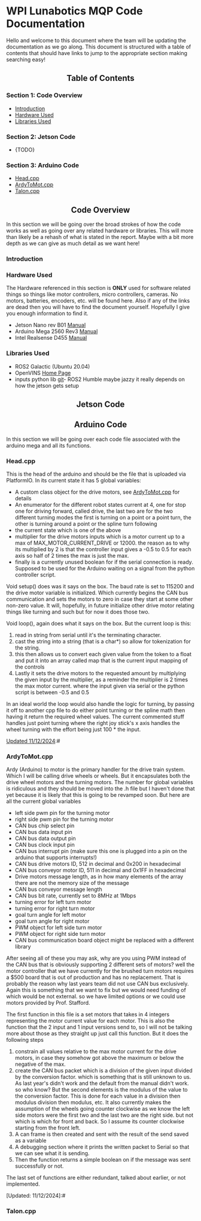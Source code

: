 # WPI Lunabotics MQP Code Documentation
Hello and welcome to this document where the team will be updating the documentation as we go along. This document is structured with a table of contents that should have links to jump to the appropriate section making searching easy!

[psst hey you,  markdown by default doesn't support tabs so you have to use 4 non-blank special characters (&nbsp; or use %20 as that is the unicode character) to get around it. also for the table of contents use lists for each section]: #

## <center>**Table of Contents**</center>

### Section 1: Code Overview
- [Introduction](#overview-introduction)
- [Hardware Used](#hardware-used)
- [Libraries Used](#libs-used)

### Section 2: Jetson Code
- \{TODO}

### Section 3: Arduino Code
- [Head.cpp](#head-cpp)
- [ArdyToMot.cpp](#ardy-to-mot-cpp)
- [Talon.cpp](#talon-cpp)


## <center>Code Overview</center>
In this section we will be going over the broad strokes of how the code works as well as going over any related hardware or libraries. This will more than likely be a rehash of what is stated in the report. Maybe with a bit more depth as we can give as much detail as we want here!

<a id="overview-introduction"></a>
### Introduction
[talk about the broad algorithms used and how the code is structured.]: #

<a id="hardware-used"></a>
### Hardware Used
The Hardware referenced in this section is **ONLY** used for software related things so things like motor controllers, micro controllers, cameras. No motors, batteries, encoders, etc. will be found here. Also if any of the links are dead then you will have to find the document yourself. Hopefully I give you enough information to find it.

- Jetson Nano rev B01 [Manual](https://developer.download.nvidia.com/assets/embedded/secure/jetson/Nano/docs/NV_Jetson_Nano_Developer_Kit_User_Guide.pdf?IFNW4ZTb-H-qYxZfoi7MTdCb20kbF8c9X2fca6M_PHDMt3bN4nDS0O5v_YtL6nXPZ7so32MXn9XYN_yw6IorOUe1wHIc4w2p8Bj2606b13DIBbh9X-bvaFndv4VpX0S1I2eYV-A5hXi5UoYGkO1nUn-79RYcBsnZylgshBB9uHjuoHZCgeuOyjN7uXG6h7McgNw=&t=eyJscyI6IndlYnNpdGUiLCJsc2QiOiJkZXZlbG9wZXIubnZpZGlhLmNvbS9lbWJlZGRlZC1jb21wdXRpbmcifQ==)
- Arduino Mega 2560 Rev3 [Manual](https://docs.arduino.cc/resources/datasheets/A000067-datasheet.pdf)
- Intel Realsense D455 [Manual](https://www.intel.com/content/dam/support/us/en/documents/emerging-technologies/intel-realsense-technology/Intel-RealSense-D400-Series-Datasheet.pdf)


<a id="libs-used"></a>
### Libraries Used
- ROS2 Galactic (Ubuntu 20.04)
- OpenVINS [Home Page](https://docs.openvins.com/)
- inputs python lib [git](https://github.com/zeth/inputs)- ROS2 Humble maybe jazzy it really depends on how the jetson gets setup


## <center>Jetson Code</center>


## <center>Arduino Code</center>
In this section we will be going over each code file associated with the arduino mega and all its functions.

[Updated 11/12/2024]: #
<a id="head-cpp"></a> 
### Head.cpp
This is the head of the arduino and should be the file that is uploaded via PlatformIO. In its current state it has 5 global variables:
- A custom class object for the drive motors, see [ArdyToMot.cpp](#ardy-to-mot-cpp) for details
- An enumerator for the different robot states current at 4, one for stop one for driving forward, called drive, the last two are for the two different turning modes the first is turning on a point or a point turn, the other is turning around a point or the spline turn following
- the current state which is one of the above
- multiplier for the drive motors inputs which is a motor current up to a max of MAX_MOTOR_CURRENT_DRIVE or 12000. the reason as to why its multiplied by 2 is that the controller input gives a -0.5 to 0.5 for each axis so half of 2 times the max is just the max.
- finally is a currently unused boolean for if the serial connection is ready. Supposed to be used for the Arduino waiting on a signal from the python controller script.

Void setup() does was it says on the box. The baud rate is set to 115200 and the drive motor variable is initialized. Which currently begins the CAN bus communication and sets the motors to zero in case they start at some other non-zero value. It will, hopefully, in future initialize other drive motor relating things like turning and such but for now it does those two.

Void loop(), again does what it says on the box. But the current loop is this:
1. read in string from serial until it's the terminating character.
2. cast the string into a string (that is a char*) so allow for tokenization for the string. 
3. this then allows us to convert each given value from the token to a float and put it into an array called map that is the current input mapping of the controls
4. Lastly it sets the drive motors to the requested amount by multiplying the given input by the multiplier, as a reminder the multiplier is 2 times the max motor current. where the input given via serial or the python script is between -0.5 and 0.5

In an ideal world the loop would also handle the logic for turning, by passing it off to another cpp file to do either point turning or the spline math then having it return the required wheel values. The current commented stuff handles just point turning where the right joy stick's x axis handles the wheel turning with the effort being just 100 * the input. 

<a id="ardy-to-mot-cpp"></a> [Updated 11/12/2024]:#
### ArdyToMot.cpp
Ardy (Arduino) to motor is the primary handler for the drive train system. Which I will be calling drive wheels or wheels. But it encapsulates both the drive wheel motors and the turning motors. The number for global variables is ridiculous and they should be moved into the .h file but I haven't done that yet because it is likely that this is going to be revamped soon. But here are all the current global variables
- left side pwm pin for the turning motor
- right side pwm pin for the turning motor
- CAN bus chip select pin
- CAN bus data input pin
- CAN bus data output pin
- CAN bus clock input pin
- CAN bus interrupt pin (make sure this one is plugged into a pin on the arduino that supports interrupts!)
- CAN bus drive motors ID, 512 in decimal and 0x200 in hexadecimal
- CAN bus conveyor motor ID, 511 in decimal and 0x1FF in hexadecimal
- Drive motors message length, as in how many elements of the array there are not the memory size of the message
- CAN bus conveyor message length
- CAN bus bit rate, currently set to 8MHz at 1Mbps
- turning error for left turn motor
- turning error for right turn motor
- goal turn angle for left motor
- goal turn angle for right motor
- PWM object for left side turn motor
- PWM object for right side turn motor
- CAN bus communication board object might be replaced with a different library

After seeing all of these you may ask, why are you using PWM instead of the CAN bus that is obviously supporting 2 different sets of motors? well the motor controller that we have currently for the brushed turn motors requires a $500 board that is out of production and has no replacement. That is probably the reason why last years team did not use CAN bus exclusively. Again this is something that we want to fix but we would need funding of which would be not external. so we have limited options or we could use motors provided by Prof. Stafford.

The first function in this file is a set motors that takes in 4 integers representing the motor current value for each motor. This is also the function that the 2 input and 1 input versions send to, so I will not be talking more about those as they straight up just call this function. But it does the following steps
1. constrain all values relative to the max motor current for the drive motors, in case they somehow got above the maximum or below the negative of the max.
2. create the CAN bus packet which is a division of the given input divided by the conversion factor. which is something that is still unknown to us. As last year's didn't work and the default from the manual didn't work. so who know? But the second elements is the modulus of the value to the conversion factor. This is done for each value in a division then modulus division then modulus, etc. It also currently makes the assumption of the wheels going counter clockwise as we know the left side motors were the first two and the last two are the right side. but not which is which for front and back. So I assume its counter clockwise starting from the front left. 
3. A can frame is then created and sent with the result of the send saved as a variable
4. A debugging section where it prints the written packet to Serial so that we can see what it is sending.
5. Then the function returns a simple boolean on if the message was sent successfully or not.

The last set of functions are either redundant, talked about earlier, or not implemented.

<a id="talon-cpp"></a> [Updated: 11/12/2024]:#
### Talon.cpp

